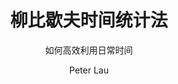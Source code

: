 ---
title: "柳比歇夫时间统计法"
subtitle: "如何高效利用日常时间"
layout: post
author: "Peter Lau"
published: false
header-style: text
tags:
  - Daily thinking
  - Growth
---